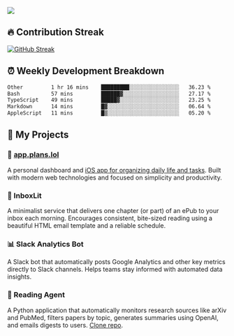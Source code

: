 ![](http://github-profile-summary-cards.vercel.app/api/cards/profile-details?username=sivori&theme=nightowl)

## 🔥 Contribution Streak
[![GitHub Streak](https://github-readme-streak-stats-murex-one.vercel.app?user=sivori&theme=nightowl&hide_border=true&card_width=700&card_height=200&ring=EBE011&fire=EB9B1B)](https://git.io/streak-stats)

## ⏰ Weekly Development Breakdown
<!--START_SECTION:waka-->

```txt
Other         1 hr 16 mins    █████████░░░░░░░░░░░░░░░░   36.23 %
Bash          57 mins         ██████▓░░░░░░░░░░░░░░░░░░   27.17 %
TypeScript    49 mins         █████▓░░░░░░░░░░░░░░░░░░░   23.25 %
Markdown      14 mins         █▓░░░░░░░░░░░░░░░░░░░░░░░   06.64 %
AppleScript   11 mins         █▒░░░░░░░░░░░░░░░░░░░░░░░   05.20 %
```

<!--END_SECTION:waka-->

## 🚀 My Projects

### 📱 [app.plans.lol](https://app.plans.lol)
A personal dashboard and [iOS app for organizing daily life and tasks](https://apps.apple.com/us/app/plans-lol/id6703607762). Built with modern web technologies and focused on simplicity and productivity.

### 📘 InboxLit

A minimalist service that delivers one chapter (or part) of an ePub to your inbox each morning. Encourages consistent, bite-sized reading using a beautiful HTML email template and a reliable schedule.

### 📊 Slack Analytics Bot
A Slack bot that automatically posts Google Analytics and other key metrics directly to Slack channels. Helps teams stay informed with automated data insights.

### 🤖 Reading Agent

A Python application that automatically monitors research sources like arXiv and PubMed, filters papers by topic, generates summaries using OpenAI, and emails digests to users. [Clone repo](https://github.com/mentarch/reading-agent).

